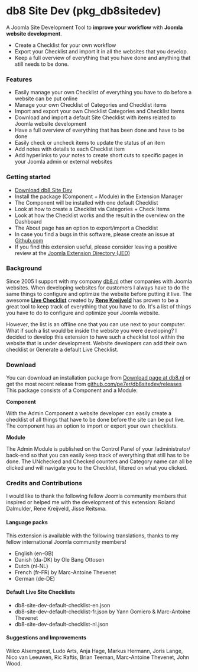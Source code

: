 db8 Site Dev (pkg_db8sitedev)
===============

A Joomla Site Development Tool to **improve your workflow** with **Joomla website development**.
- Create a Checklist for your own workflow
- Export your Checklist and import it in all the websites that you develop.
- Keep a full overview of everything that you have done and anything that still needs to be done.

### Features
- Easily manage your own Checklist of everything you have to do before a website can be put online
- Manage your own Checklist of Categories and Checklist items
- Import and export your own Checklist Categories and Checklist Items
- Download and import a default Site Checklist with items related to Joomla website development
- Have a full overview of everything that has been done and have to be done
- Easily check or uncheck items to update the status of an item
- Add notes with details to each Checklist item
- Add hyperlinks to your notes to create short cuts to specific pages in your Joomla admin or external websites

### Getting started
- [Download db8 Site Dev](http://www.db8.nl/en/download/components-download/db8-site-dev)
- Install the package (Component + Module) in the Extension Manager
- The Component will be installed with one default Checklist
- Look at how to create a Checklist via Categories + Check Items
- Look at how the Checklist works and the result in the overview on the Dashboard
- The About page has an option to export/import a Checklist
- In case you find a bugs in this software, please create an issue at [Github.com](https://github.com/pe7er/db8sitedev/issues)
- If you find this extension useful, please consider leaving a positive review at the [Joomla Extension Directory (JED)](http://extensions.joomla.org/extensions/extension/db8-site-dev)

### Background
Since 2005 I support with my company [db8.nl](http://www.db8.nl) other companies with Joomla websites.
When developing websites for customers I always have to do the same things to configure and optimize the website before putting it live.
The awesome **[Live Checklist](https://github.com/renekreijveld/livechecklist)** created by
**[Rene Kreijveld](http://www.renekreijveld.nl/)** has proven to be a great tool to keep track of everything that you have to do. 
It's a list of things you have to do to configure and optimize your Joomla website.

However, the list is an offline one that you can use next to your computer. What if such a list would be inside the website you were developing?
I decided to develop this extension to have such a checklist tool within the website that is under development.
Website developers can add their own checklist or Generate a default Live Checklist.

### Download
You can download an installation package from [Download page at db8.nl](http://www.db8.nl/en/download/components-download/db8-site-dev)
or get the most recent release from [github.com/pe7er/db8sitedev/releases](https://github.com/pe7er/db8sitedev/releases)
This package consists of a Component and a Module:

**Component**

With the Admin Component a website developer can easily create a checklist of all things that have to be done before the site can be put live.
The component has an option to import or export your own checklists.

**Module**

The Admin Module is published on the Control Panel of your /administrator/ back-end so that you can easily keep track of everything that still has to be done.
The UNchecked and Checked counters and Category name can all be clicked and will navigate you to the Checklist, filtered on what you clicked.

### Credits and Contributions
I would like to thank the following fellow Joomla community members that inspired or helped me with the development of this extension:
Roland Dalmulder, Rene Kreijveld, Jisse Reitsma.

#### Language packs
This extension is available with the following translations, thanks to my fellow international Joomla community members!
- English (en-GB)
- Danish (da-DK) by Ole Bang Ottosen
- Dutch (nl-NL)
- French (fr-FR) by Marc-Antoine Thevenet
- German (de-DE)

#### Default Live Site Checklists
- db8-site-dev-default-checklist-en.json
- db8-site-dev-default-checklist-fr.json by Yann Gomiero & Marc-Antoine Thevenet
- db8-site-dev-default-checklist-nl.json

#### Suggestions and Improvements
Wilco Alsemgeest, Ludo Arts, Anja Hage, Markus Hermann, Joris Lange, Nico van Leeuwen, Ric Raftis, Brian Teeman, Marc-Antoine Thevenet, John Wood.